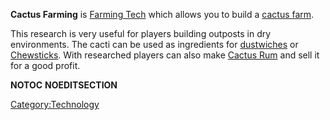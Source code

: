 **Cactus Farming** is [Farming Tech](Farming_Tech.md "wikilink") which
allows you to build a [cactus farm](Cactus_Farm.md "wikilink").

This research is very useful for players building outposts in dry
environments. The cacti can be used as ingredients for
[dustwiches](Dustwich.md "wikilink") or
[Chewsticks](Chewsticks.md "wikilink"). With [](Rum_Brewing_(Tech).md) researched players can also make
[Cactus Rum](Cactus_Rum.md "wikilink") and sell it for a good profit.

__NOTOC__ __NOEDITSECTION__

[Category:Technology](Category:Technology "wikilink")